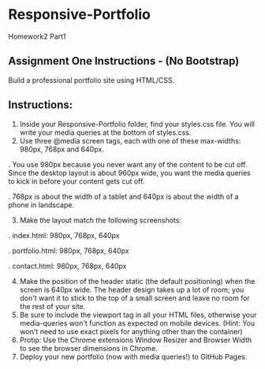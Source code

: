 # Responsive-Portfolio
Homework2 Part1

## Assignment One Instructions - (No Bootstrap)
Build a professional portfolio site using HTML/CSS.

## Instructions:
1. Inside your Responsive-Portfolio folder, find your styles.css file. You will write your media queries at the bottom of styles.css.
2. Use three @media screen tags, each with one of these max-widths: 980px, 768px and 640px.

  . You use 980px because you never want any of the content to be cut off. Since the desktop layout is about 960px wide, you want the media queries to kick in before your content gets cut off.
  
  . 768px is about the width of a tablet and 640px is about the width of a phone in landscape.
  
3. Make the layout match the following screenshots:

  . index.html: 980px, 768px, 640px
  
  . portfolio.html: 980px, 768px, 640px
  
  . contact.html: 980px, 768px, 640px
  
4. Make the position of the header static (the default positioning) when the screen is 640px wide. The header design takes up a lot of room; you don't want it to stick to the top of a small screen and leave no room for the rest of your site.
5. Be sure to include the viewport tag in all your HTML files, otherwise your media-queries won't function as expected on mobile devices. (Hint: You won't need to use exact pixels for anything other than the container)
6. Protip: Use the Chrome extensions Window Resizer and Browser Width to see the browser dimensions in Chrome.
7. Deploy your new portfolio (now with media queries!) to GitHub Pages.
